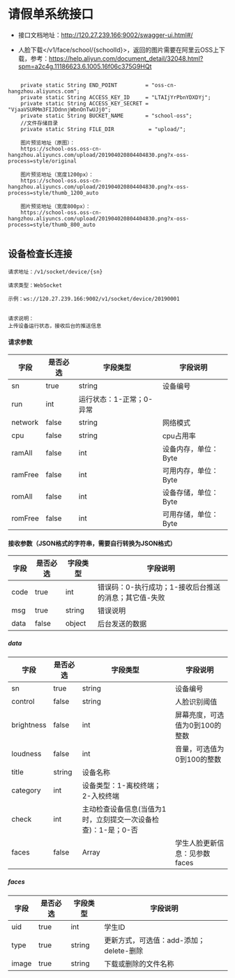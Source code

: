 
# 请假单系统接口

* 接口文档地址：http://120.27.239.166:9002/swagger-ui.html#/

* 人脸下载</v1/face/school/{schoolId}>，返回的图片需要在阿里云OSS上下载，参考：https://help.aliyun.com/document_detail/32048.html?spm=a2c4g.11186623.6.1005.16f06c375G9HQt

```

    private static String END_POINT         = "oss-cn-hangzhou.aliyuncs.com";
    private static String ACCESS_KEY_ID     = "LTAIjYrPbnYDXDYj";
    private static String ACCESS_KEY_SECRET = "VjaaVSURMm3FIJDdnnjWbnOnTwUJj0";
    private static String BUCKET_NAME       = "school-oss";
    //文件存储目录
    private static String FILE_DIR           = "upload/";
    
    图片预览地址（原图）：
	https://school-oss.oss-cn-hangzhou.aliyuncs.com/upload/201904020804404830.png?x-oss-process=style/original

	图片预览地址（宽度1200px）：
	https://school-oss.oss-cn-hangzhou.aliyuncs.com/upload/201904020804404830.png?x-oss-process=style/thumb_1200_auto

	图片预览地址（宽度800px）：
	https://school-oss.oss-cn-hangzhou.aliyuncs.com/upload/201904020804404830.png?x-oss-process=style/thumb_800_auto


```

## 设备检查长连接

```
请求地址：/v1/socket/device/{sn}

请求类型：WebSocket

示例：ws://120.27.239.166:9002/v1/socket/device/20190001


请求说明：
上传设备运行状态，接收后台的推送信息

```

#### 请求参数

字段   |   是否必选    |   字段类型   |字段说明
------  |  -----------|-------------|-----------
sn | true | string | 设备编号
run | int | 运行状态：1-正常；0-异常
network | false | string | 网络模式
cpu | false | string | cpu占用率
ramAll | false | int | 设备内存，单位：Byte
ramFree | false | int | 可用内存，单位：Byte
romAll | false | int | 设备存储，单位：Byte
romFree | false | int | 可用存储，单位：Byte

#### 接收参数（JSON格式的字符串，需要自行转换为JSON格式）

字段   |   是否必选    |   字段类型   |字段说明
------  |  -----------|-------------|-----------
code | true | int | 错误码：0-执行成功；1-接收后台推送的消息；其它值-失败
msg | true | string | 错误说明
data | false | object | 后台发送的数据


##### data

字段   |   是否必选    |   字段类型   |字段说明
------  |  -----------|-------------|-----------
sn | true | string | 设备编号
control | false | string | 人脸识别阈值
brightness | false | int | 屏幕亮度，可选值为0到100的整数
loudness | false | int | 音量，可选值为0到100的整数
title | string | 设备名称
category | int | 设备类型：1-离校终端；2-入校终端
check | int | 主动检查设备信息(当值为1时，立刻提交一次设备检查)：1-是；0-否
faces | false | Array | 学生人脸更新信息：见参数faces


##### faces

字段   |   是否必选    |   字段类型   |字段说明
------  |  -----------|-------------|-----------
uid | true | int | 学生ID
type | true | string | 更新方式，可选值：add-添加；delete-删除
image | true | string | 下载或删除的文件名称

